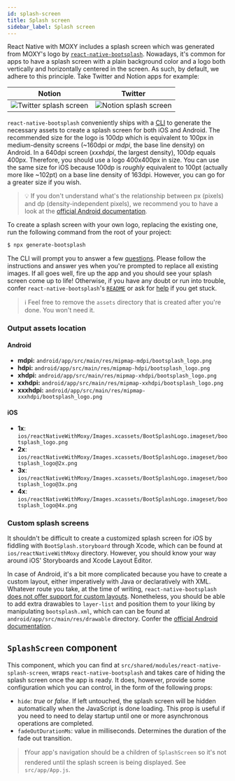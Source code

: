 ```yaml
---
id: splash-screen
title: Splash screen
sidebar_label: Splash screen
---
```


React Native with MOXY includes a splash screen which was generated from MOXY's logo by [`react-native-bootsplash`](https://github.com/zoontek/react-native-bootsplash). Nowadays, it's common for apps to have a splash screen with a plain background color and a logo both vertically and horizontally centered in the screen. As such, by default, we adhere to this principle. Take Twitter and Notion apps for example:

| Notion   | Twitter   |
|:--------:|:---------:|
| ![Twitter splash screen](/img/twitter-splash-screen.png) | ![Notion splash screen](/img/notion-splash-screen.png) |

`react-native-bootsplash` conveniently ships with a [CLI](https://github.com/zoontek/react-native-bootsplash#assets-generation) to generate the necessary assets to create a splash screen for both iOS and Android. The recommended size for the logo is 100dp which is equivalent to 100px in medium-density screens (~160dpi or _mdpi_, the base line density) on Android. In a 640dpi screen (_xxxhdpi_, the largest density), 100dp equals 400px. Therefore, you should use a logo 400x400px in size. You can use the same size for iOS because 100dp is _roughly_ equivalent to 100pt (actually more like ~102pt) on a base line density of 163dpi. However, you can go for a greater size if you wish.

> 💡 If you don't understand what's the relationship between px (pixels) and dp (density-independent pixels), we recommend you to have a look at the [official Android documentation](https://developer.android.com/training/multiscreen/screendensities).

To create a splash screen with your own logo, replacing the existing one, run the following command from the root of your project:

```sh
$ npx generate-bootsplash
```

The CLI will prompt you to answer a few [questions](/img/generate-splash-screen.png). Please follow the instructions and answer yes when you're prompted to replace all existing images. If all goes well, fire up the app and you should see your splash screen come up to life! Otherwise, if you have any doubt or run into trouble, confer `react-native-bootsplash`'s [`README`](https://github.com/zoontek/react-native-bootsplash/blob/2.1.0/README.md) or ask for [help](https://github.com/zoontek/react-native-bootsplash/issues?q=is%3Aissue+is%3Aopen+sort%3Aupdated-desc) if you get stuck.

> ℹ️ Feel free to remove the `assets` directory that is created after you're done. You won't need it.

### Output assets location

#### Android

- **mdpi:** `android/app/src/main/res/mipmap-mdpi/bootsplash_logo.png`
- **hdpi:** `android/app/src/main/res/mipmap-hdpi/bootsplash_logo.png`
- **xhdpi:** `android/app/src/main/res/mipmap-xhdpi/bootsplash_logo.png`
- **xxhdpi:** `android/app/src/main/res/mipmap-xxhdpi/bootsplash_logo.png`
- **xxxhdpi:** `android/app/src/main/res/mipmap-xxxhdpi/bootsplash_logo.png`

#### iOS

- **1x**: `ios/reactNativeWithMoxy/Images.xcassets/BootSplashLogo.imageset/bootsplash_logo.png`
- **2x**: `ios/reactNativeWithMoxy/Images.xcassets/BootSplashLogo.imageset/bootsplash_logo@2x.png`
- **3x**: `ios/reactNativeWithMoxy/Images.xcassets/BootSplashLogo.imageset/bootsplash_logo@3x.png`
- **4x**: `ios/reactNativeWithMoxy/Images.xcassets/BootSplashLogo.imageset/bootsplash_logo@4x.png`

### Custom splash screens

It shouldn't be difficult to create a customized splash screen for iOS by fiddling with `BootSplash.storyboard` through Xcode, which can be found at `ios/reactNativeWithMoxy` directory. However, you should know your way around iOS' Storyboards and Xcode Layout Editor.

In case of Android, it's a bit more complicated because you have to create a custom layout, either imperatively with Java or declaratively with XML. Whatever route you take, at the time of writing, `react-native-bootsplash` [does not offer support for custom layouts](https://github.com/zoontek/react-native-bootsplash/issues/112). Nonetheless, you should be able to add extra drawables to `layer-list` and position them to your liking by manipulating `bootsplash.xml`, which can can be found at `android/app/src/main/res/drawable` directory. Confer the [official Android documentation](https://developer.android.com/guide/topics/resources/drawable-resource#LayerList).

## `SplashScreen` component

This component, which you can find at `src/shared/modules/react-native-splash-screen`, wraps `react-native-bootsplash` and takes care of hiding the splash screen once the app is ready. It does, however, provide some configuration which you can control, in the form of the following props:

* `hide`: _true_ or _false_. If left untouched, the splash screen will be hidden automatically when the JavaScript is done loading. This prop is useful if you need to need to delay startup until one or more asynchronous operations are completed.
* `fadeOutDurationMs`: value in milliseconds. Determines the duration of the fade out transition.

> ❗️Your app's navigation should be a children of `SplashScreen` so it's not rendered until the splash screen is being displayed. See `src/app/App.js`.

